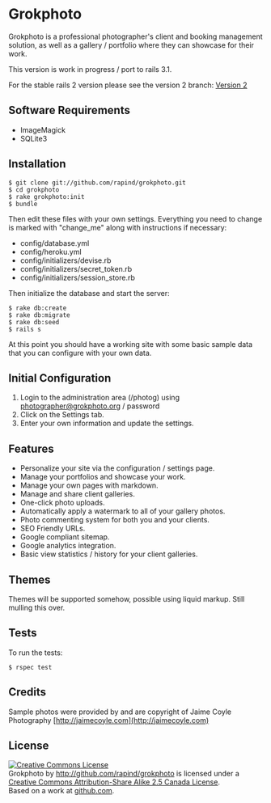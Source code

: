 Grokphoto
=========

Grokphoto is a professional photographer's client and booking management solution, as well as a gallery / portfolio where they can showcase for their work.

This version is work in progress / port to rails 3.1.

For the stable rails 2 version please see the version 2 branch:
[Version 2](https://github.com/rapind/grokphoto/tree/v2.0)


Software Requirements
---------------------

* ImageMagick
* SQLite3

Installation
------------

    $ git clone git://github.com/rapind/grokphoto.git
    $ cd grokphoto
    $ rake grokphoto:init
    $ bundle

Then edit these files with your own settings. Everything you need to change is marked with "change_me" along with instructions if necessary:

*  config/database.yml
*  config/heroku.yml
*  config/initializers/devise.rb
*  config/initializers/secret_token.rb
*  config/initializers/session_store.rb

Then initialize the database and start the server:

    $ rake db:create
    $ rake db:migrate
    $ rake db:seed
    $ rails s

At this point you should have a working site with some basic sample data that you can configure with your own data.

Initial Configuration
---------------------

1. Login to the administration area (/photog) using photographer@grokphoto.org / password
2. Click on the Settings tab.
3. Enter your own information and update the settings.

Features
--------

* Personalize your site via the configuration / settings page.
* Manage your portfolios and showcase your work.
* Manage your own pages with markdown.
* Manage and share client galleries.
* One-click photo uploads.
* Automatically apply a watermark to all of your gallery photos.
* Photo commenting system for both you and your clients.
* SEO Friendly URLs.
* Google compliant sitemap.
* Google analytics integration.
* Basic view statistics / history for your client galleries.

Themes
------

Themes will be supported somehow, possible using liquid markup. Still mulling this over.

Tests
-----

To run the tests:

    $ rspec test


Credits
-------

Sample photos were provided by and are copyright of Jaime Coyle Photography [http://jaimecoyle.com](http://jaimecoyle.com)


License
-------

<a rel="license" href="http://creativecommons.org/licenses/by-sa/2.5/ca/"><img alt="Creative Commons License" style="border-width:0" src="http://i.creativecommons.org/l/by-sa/2.5/ca/88x31.png" /></a><br /><span xmlns:dc="http://purl.org/dc/elements/1.1/" href="http://purl.org/dc/dcmitype/InteractiveResource" property="dc:title" rel="dc:type">Grokphoto</span> by <a xmlns:cc="http://creativecommons.org/ns#" href="http://github.com/rapind/grokphoto" property="cc:attributionName" rel="cc:attributionURL">http://github.com/rapind/grokphoto</a> is licensed under a <a rel="license" href="http://creativecommons.org/licenses/by-sa/2.5/ca/">Creative Commons Attribution-Share Alike 2.5 Canada License</a>.<br />Based on a work at <a xmlns:dc="http://purl.org/dc/elements/1.1/" href="http://github.com/rapind/grokphoto" rel="dc:source">github.com</a>.